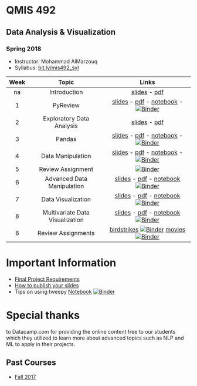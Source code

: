 # QMIS 492
## Data Analysis & Visualization
### Spring 2018

- Instructor: Mohammad AlMarzouq
- Syllabus: [bit.ly/mis492_syl](http://bit.ly/mis492_syl)

|Week | Topic        | Links  |
| :---: | :-------------: |:-------------:|
| na | Introduction     | [slides](http://qmisr.github.io/mis492/spring2018/intro.slides.html) -  [pdf](http://qmisr.github.io/mis492/spring2018/intro.pdf)  
| 1 | PyReview| [slides](http://qmisr.github.io/mis492/spring2018/week1.slides.html) -  [pdf](http://qmisr.github.io/mis492/spring2018/week1.pdf) -  [notebook](http://qmisr.github.io/mis492/spring2018/week1.ipynb) - [![Binder](https://mybinder.org/badge.svg)](https://mybinder.org/v2/gh/qmisr/mis492/master?filepath=spring2018/week1.ipynb)
| 2 | Exploratory Data Analysis | [slides](http://qmisr.github.io/mis492/spring2018/week2.slides.html) -  [pdf](http://qmisr.github.io/mis492/spring2018/week2.pdf)
| 3 | Pandas | [slides](http://qmisr.github.io/mis492/spring2018/week3.slides.html) -  [pdf](http://qmisr.github.io/mis492/spring2018/week3.pdf) -  [notebook](http://qmisr.github.io/mis492/spring2018/week3.ipynb) - [![Binder](https://mybinder.org/badge.svg)](https://mybinder.org/v2/gh/qmisr/mis492/master?filepath=spring2018/week3.ipynb)
| 4 | Data Manipulation | [slides](http://qmisr.github.io/mis492/spring2018/week4.slides.html) -  [pdf](http://qmisr.github.io/mis492/spring2018/week4.pdf) -  [notebook](http://qmisr.github.io/mis492/spring2018/week4.ipynb) - [![Binder](https://mybinder.org/badge.svg)](https://mybinder.org/v2/gh/qmisr/mis492/master?filepath=spring2018/week4.ipynb)
| 5 | Review Assignment |  [![Binder](https://mybinder.org/badge.svg)](https://mybinder.org/v2/gh/qmisr/mis492/master?filepath=spring2018/week5_hw.ipynb)|
| 6 | Advanced Data Manipulation | [slides](http://qmisr.github.io/mis492/spring2018/week5.slides.html) -  [pdf](http://qmisr.github.io/mis492/spring2018/week5.pdf) -  [notebook](http://qmisr.github.io/mis492/spring2018/week5.ipynb) [![Binder](https://mybinder.org/badge.svg)](https://mybinder.org/v2/gh/qmisr/mis492/master?filepath=spring2018/week5.ipynb)|
| 7 | Data Visualization | [slides](http://qmisr.github.io/mis492/spring2018/week6.slides.html) -  [pdf](http://qmisr.github.io/mis492/spring2018/week6.pdf) -  [notebook](http://qmisr.github.io/mis492/spring2018/week6.ipynb) [![Binder](https://mybinder.org/badge.svg)](https://mybinder.org/v2/gh/qmisr/mis492/master?filepath=spring2018/week6.ipynb)|
| 8 | Multivariate Data Visualization | [slides](http://qmisr.github.io/mis492/spring2018/week7.slides.html) -  [pdf](http://qmisr.github.io/mis492/spring2018/week7.pdf) -  [notebook](http://qmisr.github.io/mis492/spring2018/week7.ipynb) [![Binder](https://mybinder.org/badge.svg)](https://mybinder.org/v2/gh/qmisr/mis492/master?filepath=spring2018/week7.ipynb)|
| 8 | Review Assignments | [birdstrikes](http://qmisr.github.io/mis492/birdstrikes.ipynb) [![Binder](https://mybinder.org/badge.svg)](https://mybinder.org/v2/gh/qmisr/mis492/master?filepath=birdstrikes.ipynb) [movies](http://qmisr.github.io/mis492/movies.ipynb) [![Binder](https://mybinder.org/badge.svg)](https://mybinder.org/v2/gh/qmisr/mis492/master?filepath=movies.ipynb)


# Important Information
- [Final Project Requirements](https://docs.google.com/document/d/1vAZZEyWVb0oAQ31c-8USyug_bGppjEJchA9mk5Q4TYg/edit?usp=sharing)
- [How to publish your slides](http://qmisr.github.io/mis492/spring2018/slides.pdf)
- Tips on using tweepy [Notebook](http://qmisr.github.io/mis492/spring2018/tweeps_tips.ipynb) [![Binder](https://mybinder.org/badge.svg)](https://mybinder.org/v2/gh/qmisr/mis492/master?filepath=spring2018/tweeps_tips.ipynb)

# Special thanks
to Datacamp.com for providing the online content free to our students which they utilized to learn more about advanced topics such as NLP and ML to apply in their projects.

## Past Courses
- [Fall 2017](http://qmisr.github.io/mis492/fall2017.html)
